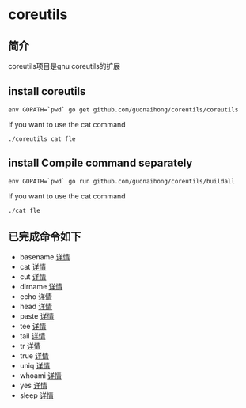 # coreutils

## 简介
coreutils项目是gnu coreutils的扩展

## install coreutils
```
env GOPATH=`pwd` go get github.com/guonaihong/coreutils/coreutils
```
If you want to use the cat command
```
./coreutils cat fle
```

## install Compile command separately
```
env GOPATH=`pwd` go run github.com/guonaihong/coreutils/buildall
```
If you want to use the cat command
```
./cat fle
```

## 已完成命令如下 
* basename [详情](./basename/README.md)
* cat [详情](./cat/README.md)
* cut [详情](./cut/README.md)
* dirname [详情](./dirname/README.md)
* echo [详情](./echo/README.md)
* head [详情](./head/README.md)
* paste [详情](./paste/README.md)
* tee [详情](./tee/README.md)
* tail [详情](./tail/README.md)
* tr [详情](./tr/README.md)
* true [详情](./true/README.md)
* uniq [详情](./uniq/README.md)
* whoami [详情](./whoami/README.md)
* yes [详情](./yes/README.md)
* sleep [详情](./sleep/README.md)
